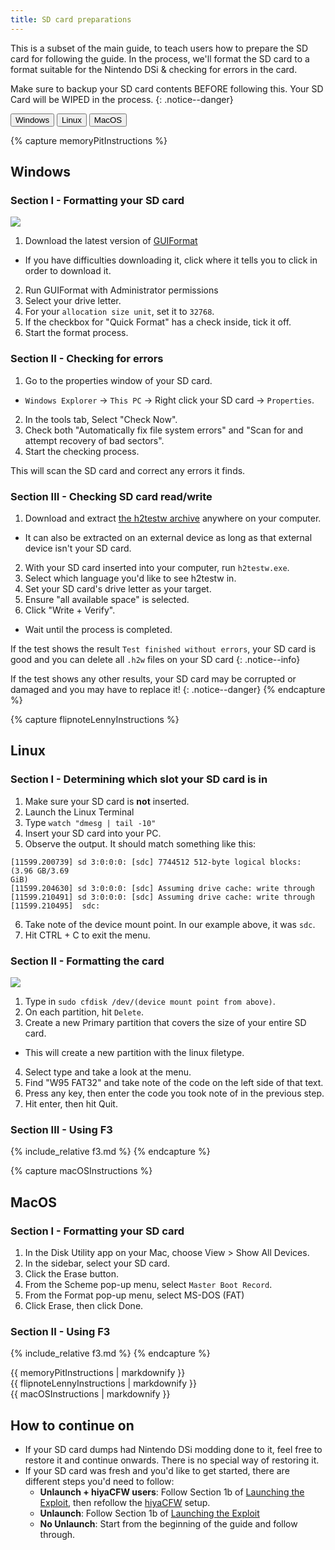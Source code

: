 ```yaml
---
title: SD card preparations
---
```


This is a subset of the main guide, to teach users how to prepare the SD card for following the guide. In the process, we'll format the SD card to a format suitable for the Nintendo DSi & checking for errors in the card.

Make sure to backup your SD card contents BEFORE following this. Your SD Card will be WIPED in the process.
{: .notice--danger}

<button class="tablinks btn btn--large btn--success" id="defaultOpen" onclick="openTab(event, 'memoryPitInstructions')">Windows</button>
<button class="tablinks btn btn--large btn--info" onclick="openTab(event, 'flipnoteLennyInstructions')">Linux</button>
<button class="tablinks btn btn--large btn--info" onclick="openTab(event, 'macOSInstructions')">MacOS</button>

{% capture memoryPitInstructions %}
## Windows

### Section I - Formatting your SD card

![](http://www.ridgecrop.demon.co.uk/guiformat.png)

1. Download the latest version of [GUIFormat](http://www.ridgecrop.demon.co.uk/index.htm?guiformat.htm)
  - If you have difficulties downloading it, click where it tells you to click in order to download it.
2. Run GUIFormat with Administrator permissions
3. Select your drive letter.
4. For your `allocation size unit`, set it to `32768`.
5. If the checkbox for "Quick Format" has a check inside, tick it off.
6. Start the format process.

### Section II - Checking for errors

1. Go to the properties window of your SD card.
  - `Windows Explorer` -> `This PC` -> Right click your SD card -> `Properties`.
2. In the tools tab, Select "Check Now".
2. Check both "Automatically fix file system errors" and "Scan for and attempt recovery of bad sectors".
3. Start the checking process.

This will scan the SD card and correct any errors it finds.

### Section III - Checking SD card read/write

1. Download and extract [the h2testw archive](http://www.heise.de/ct/Redaktion/bo/downloads/h2testw_1.4.zip) anywhere on your computer.
  - It can also be extracted on an external device as long as that external device isn't your SD card.
2. With your SD card inserted into your computer, run `h2testw.exe`.
3. Select which language you'd like to see h2testw in.
4. Set your SD card's drive letter as your target.
5. Ensure "all available space" is selected.
6. Click "Write + Verify".
- Wait until the process is completed.

If the test shows the result `Test finished without errors`, your SD card is good and you can delete all `.h2w` files on your SD card
{: .notice--info}

If the test shows any other results, your SD card may be corrupted or damaged and you may have to replace it!
{: .notice--danger}
{% endcapture %}

{% capture flipnoteLennyInstructions %}
## Linux

### Section I - Determining which slot your SD card is in

1. Make sure your SD card is **not** inserted.
2. Launch the Linux Terminal
3. Type `watch "dmesg | tail -10"`
4. Insert your SD card into your PC.
5. Observe the output. It should match something like this:
```
[11599.200739] sd 3:0:0:0: [sdc] 7744512 512-byte logical blocks: (3.96 GB/3.69
GiB)
[11599.204630] sd 3:0:0:0: [sdc] Assuming drive cache: write through
[11599.210491] sd 3:0:0:0: [sdc] Assuming drive cache: write through
[11599.210495]  sdc:
```
6. Take note of the device mount point. In our example above, it was `sdc`.
7. Hit CTRL + C to exit the menu.

### Section II - Formatting the card

![](https://en.wikipedia.org/wiki/Cfdisk#/media/File:Cfdisk_screenshot.png)

1. Type in `sudo cfdisk /dev/(device mount point from above)`.
2. On each partition, hit `Delete`.
3. Create a new Primary partition that covers the size of your entire SD card.
- This will create a new partition with the linux filetype.
4. Select type and take a look at the menu.
5. Find "W95 FAT32" and take note of the code on the left side of that text.
6. Press any key, then enter the code you took note of in the previous step.
7. Hit enter, then hit Quit.

### Section III - Using F3
{% include_relative f3.md %}
{% endcapture %}

{% capture macOSInstructions %}
## MacOS

### Section I - Formatting your SD card

1. In the Disk Utility app on your Mac, choose View > Show All Devices.
2. In the sidebar, select your SD card.
3. Click the Erase button.
4. From the Scheme pop-up menu, select `Master Boot Record`.
5. From the Format pop-up menu, select MS-DOS (FAT)
6. Click Erase, then click Done.

### Section II - Using F3
{% include_relative f3.md %}
{% endcapture %}

<div id="memoryPitInstructions" class="tabcontent">{{ memoryPitInstructions | markdownify }}</div>
<div id="flipnoteLennyInstructions" class="tabcontent">{{ flipnoteLennyInstructions | markdownify }}</div>
<div id="macOSInstructions" class="tabcontent">{{ macOSInstructions | markdownify }}</div>

## How to continue on

- If your SD card dumps had Nintendo DSi modding done to it, feel free to restore it and continue onwards. There is no special way of restoring it.
- If your SD card was fresh and you'd like to get started, there are different steps you'd need to follow:
  - **Unlaunch + hiyaCFW users**: Follow Section 1b of [Launching the Exploit](exploit-launch), then refollow the [hiyaCFW](hiyacfw) setup.
  - **Unlaunch**: Follow Section 1b of [Launching the Exploit](exploit-launch)
  - **No Unlaunch**: Start from the beginning of the guide and follow through.

<script>
	let tabcontent = document.getElementsByClassName("tabcontent");
	let tablinks = document.getElementsByClassName("tablinks");

	function openTab(evt, tabName) {
		let element;

		for (element of tabcontent) {
			element.style.display = "none";
		}

		for (element of tablinks) {
			element.className = element.className.replace("btn--success", "btn--info");
			if (!element.className.includes('btn--info'))
				element.className += " btn--info";
		}

		document.getElementById(tabName).style.display = "block";
		evt.currentTarget.className = evt.currentTarget.className.replace("btn--info", "btn--success");
	}

	// Get the element with id="defaultOpen" and click on it
	document.getElementById("defaultOpen").click();
</script>